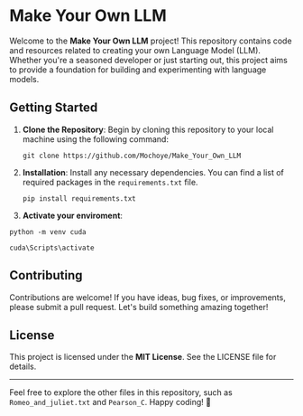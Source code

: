 # Make Your Own LLM

Welcome to the **Make Your Own LLM** project! This repository contains code and resources related to creating your own Language Model (LLM). Whether you're a seasoned developer or just starting out, this project aims to provide a foundation for building and experimenting with language models.

## Getting Started

1. **Clone the Repository**: Begin by cloning this repository to your local machine using the following command:
   ```
   git clone https://github.com/Mochoye/Make_Your_Own_LLM
   ```


2. **Installation**: Install any necessary dependencies. You can find a list of required packages in the `requirements.txt` file.
    ```
    pip install requirements.txt
    ```

3. **Activate your enviroment**:
```
python -m venv cuda
```
```
cuda\Scripts\activate
```

## Contributing

Contributions are welcome! If you have ideas, bug fixes, or improvements, please submit a pull request. Let's build something amazing together!

## License

This project is licensed under the **MIT License**. See the LICENSE file for details.

---

Feel free to explore the other files in this repository, such as `Romeo_and_juliet.txt` and `Pearson_C`. Happy coding! 🚀



